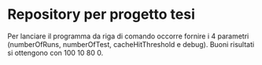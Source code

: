 # Repository per progetto tesi
Per lanciare il programma da riga di comando occorre fornire i 4 parametri (numberOfRuns, numberOfTest, cacheHitThreshold e debug).
Buoni risultati si ottengono con 100 10 80 0.